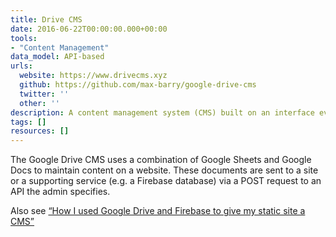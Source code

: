 ```yaml
---
title: Drive CMS
date: 2016-06-22T00:00:00.000+00:00
tools:
- "Content Management"
data_model: API-based
urls:
  website: https://www.drivecms.xyz
  github: https://github.com/max-barry/google-drive-cms
  twitter: ''
  other: ''
description: A content management system (CMS) built on an interface everyone understands.
tags: []
resources: []
---
```

The Google Drive CMS uses a combination of Google Sheets and Google Docs to maintain content on a website. These documents are sent to a site or a supporting service (e.g. a Firebase database) via a POST request to an API the admin specifies.

Also see [“How I used Google Drive and Firebase to give my static site a CMS”](https://words.mxbry.com/how-i-used-google-drive-and-firebase-to-give-my-static-site-a-cms-7226e01a51b5#.dm0n2lmmb)
